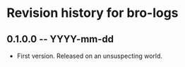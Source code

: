 # Revision history for bro-logs

## 0.1.0.0 -- YYYY-mm-dd

* First version. Released on an unsuspecting world.
